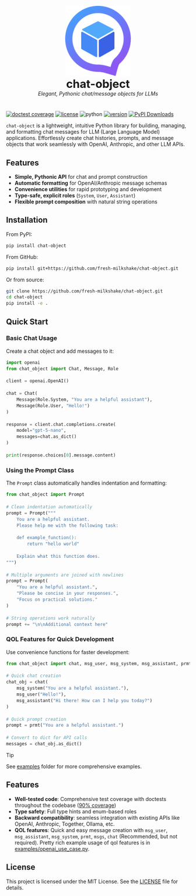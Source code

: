 <p align="center">
  <a href="https://github.com/fresh-milkshake/chat-object">
    <img src="assets/logo.svg" alt="chat-object logo" width="180" />
  </a>
  <br />
  <b><span style="font-size:2.2em;">chat-object</span></b>
  <br />
  <em>Elegant, Pythonic chat/message objects for LLMs</em>
</p>

#

[![doctest coverage](https://img.shields.io/badge/doctest-90%25_coverage-00796b)](https://gist.github.com/fresh-milkshake/48a14bcc9c753a99d0af6935eb96e056)
[![license](https://img.shields.io/badge/license-MIT-blue)](LICENSE.txt)
![python](https://img.shields.io/badge/python-3.10%2B-306998)
[![version](https://img.shields.io/pypi/v/chat-object?color=white&label=version)](https://pypi.org/project/chat-object/)
[![PyPI Downloads](https://static.pepy.tech/personalized-badge/chat-object?period=total&units=abbreviation&left_color=grey&right_color=blue&left_text=PyPI%20Downloads)](https://pepy.tech/project/chat-object)


`chat-object` is a lightweight, intuitive Python library for building, managing, and formatting chat messages for LLM (Large Language Model) applications. Effortlessly create chat histories, prompts, and message objects that work seamlessly with OpenAI, Anthropic, and other LLM APIs.


## Features

- **Simple, Pythonic API** for chat and prompt construction
- **Automatic formatting** for OpenAI/Anthropic message schemas
- **Convenience utilities** for rapid prototyping and development
- **Type-safe, explicit roles** (`System`, `User`, `Assistant`)
- **Flexible prompt composition** with natural string operations



## Installation

From PyPI:

```bash
pip install chat-object
```

From GitHub:

```bash
pip install git+https://github.com/fresh-milkshake/chat-object.git
```

Or from source:

```bash
git clone https://github.com/fresh-milkshake/chat-object.git
cd chat-object
pip install -e .
```

## Quick Start

### Basic Chat Usage

Create a chat object and add messages to it:

```python
import openai
from chat_object import Chat, Message, Role

client = openai.OpenAI()

chat = Chat(
    Message(Role.System, "You are a helpful assistant"),
    Message(Role.User, "Hello!")
)

response = client.chat.completions.create(
    model="gpt-5-nano",
    messages=chat.as_dict()
)

print(response.choices[0].message.content)
```

### Using the Prompt Class

The `Prompt` class automatically handles indentation and formatting:

```python
from chat_object import Prompt

# Clean indentation automatically
prompt = Prompt("""
    You are a helpful assistant.
    Please help me with the following task:
    
    def example_function():
        return "hello world"
    
    Explain what this function does.
""")

# Multiple arguments are joined with newlines
prompt = Prompt(
    "You are a helpful assistant.",
    "Please be concise in your responses.",
    "Focus on practical solutions."
)

# String operations work naturally
prompt += "\n\nAdditional context here"
```

### QOL Features for Quick Development

Use convenience functions for faster development:

```python
from chat_object import chat, msg_user, msg_system, msg_assistant, prmt

# Quick chat creation
chat_obj = chat(
    msg_system("You are a helpful assistant."),
    msg_user("Hello!"),
    msg_assistant("Hi there! How can I help you today?")
)

# Quick prompt creation
prompt = prmt("You are a helpful assistant.")

# Convert to dict for API calls
messages = chat_obj.as_dict()
```

> [!TIP]
> See [examples](examples) folder for more comprehensive examples.

## Features

- **Well-tested code**: Comprehensive test coverage with doctests throughout the codebase ([90% coverage](https://gist.github.com/fresh-milkshake/48a14bcc9c753a99d0af6935eb96e056))
- **Type safety**: Full type hints and enum-based roles
- **Backward compatibility**: seamless integration with existing APIs like OpenAI, Anthropic, Together, Ollama, etc.
- **QOL features**: Quick and easy message creation with `msg_user`, `msg_assistant`, `msg_system`, `prmt`, `msgs`, `chat` (Recommended, but not required). Pretty rich example usage of qol features is in [examples/openai_use_case.py](examples/openai_use_case.py).

## License

This project is licensed under the MIT License. See the [LICENSE](LICENSE) file for details.
